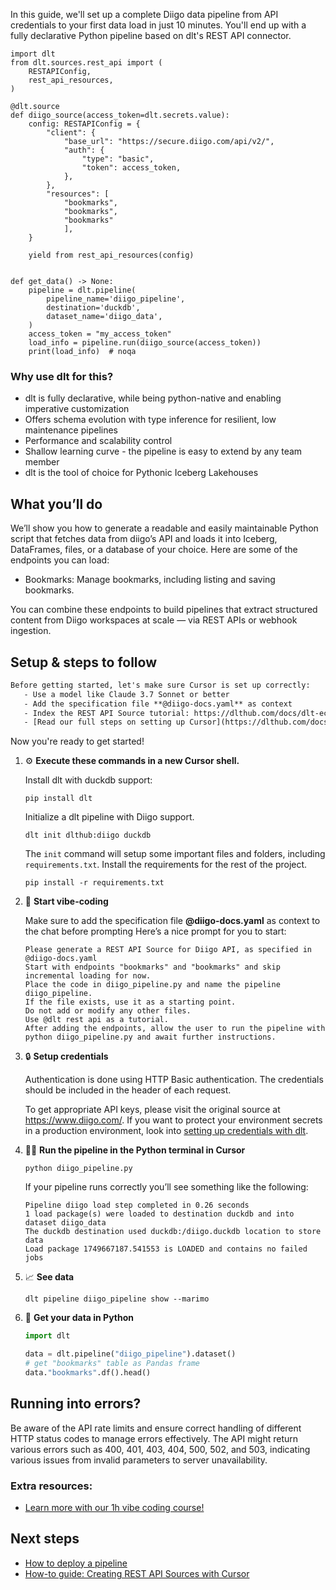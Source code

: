 In this guide, we'll set up a complete Diigo data pipeline from API credentials to your first data load in just 10 minutes. You'll end up with a fully declarative Python pipeline based on dlt's REST API connector.

```python-outcome
import dlt
from dlt.sources.rest_api import (
    RESTAPIConfig,
    rest_api_resources,
)

@dlt.source
def diigo_source(access_token=dlt.secrets.value):
    config: RESTAPIConfig = {
        "client": {
            "base_url": "https://secure.diigo.com/api/v2/",
            "auth": {
                "type": "basic",
                "token": access_token,
            },
        },
        "resources": [
            "bookmarks",
            "bookmarks",
            "bookmarks"
            ],
    }

    yield from rest_api_resources(config)


def get_data() -> None:
    pipeline = dlt.pipeline(
        pipeline_name='diigo_pipeline',
        destination='duckdb',
        dataset_name='diigo_data', 
    )
    access_token = "my_access_token"
    load_info = pipeline.run(diigo_source(access_token))
    print(load_info)  # noqa
```

### Why use dlt for this?

- dlt is fully declarative, while being python-native and enabling imperative customization
- Offers schema evolution with type inference for resilient, low maintenance pipelines
- Performance and scalability control
- Shallow learning curve - the pipeline is easy to extend by any team member
- dlt is the tool of choice for Pythonic Iceberg Lakehouses

## What you’ll do

We’ll show you how to generate a readable and easily maintainable Python script that fetches data from diigo’s API and loads it into Iceberg, DataFrames, files, or a database of your choice. Here are some of the endpoints you can load:

- Bookmarks: Manage bookmarks, including listing and saving bookmarks.

You can combine these endpoints to build pipelines that extract structured content from Diigo workspaces at scale — via REST APIs or webhook ingestion.

## Setup & steps to follow

```default
Before getting started, let's make sure Cursor is set up correctly:
   - Use a model like Claude 3.7 Sonnet or better
   - Add the specification file **@diigo-docs.yaml** as context
   - Index the REST API Source tutorial: https://dlthub.com/docs/dlt-ecosystem/verified-sources/rest_api/ and add it to context as **@dlt rest api**
   - [Read our full steps on setting up Cursor](https://dlthub.com/docs/dlt-ecosystem/llm-tooling/cursor-restapi#23-configuring-cursor-with-documentation)
```

Now you're ready to get started! 

1. ⚙️ **Execute these commands in a new Cursor shell.**
    
    Install dlt with duckdb support:
    ```shell
    pip install dlt
    ```

    Initialize a dlt pipeline with Diigo support.
    ```shell
    dlt init dlthub:diigo duckdb
    ```

    The `init` command will setup some important files and folders, including `requirements.txt`. Install the requirements for the rest of the project.
    ```shell
    pip install -r requirements.txt
    ```
    
2. 🤠 **Start vibe-coding**
    
    Make sure to add the specification file **@diigo-docs.yaml** as context to the chat before prompting
    Here’s a nice prompt for you to start: 
    
    ```prompt
    Please generate a REST API Source for Diigo API, as specified in @diigo-docs.yaml 
    Start with endpoints "bookmarks" and "bookmarks" and skip incremental loading for now. 
    Place the code in diigo_pipeline.py and name the pipeline diigo_pipeline. 
    If the file exists, use it as a starting point. 
    Do not add or modify any other files. 
    Use @dlt rest api as a tutorial. 
    After adding the endpoints, allow the user to run the pipeline with python diigo_pipeline.py and await further instructions.
    ```

    
3. 🔒 **Setup credentials** 
    
    Authentication is done using HTTP Basic authentication. The credentials should be included in the header of each request.
    
    To get appropriate API keys, please visit the original source at https://www.diigo.com/.
    If you want to protect your environment secrets in a production environment, look into [setting up credentials with dlt](https://dlthub.com/docs/walkthroughs/add_credentials).
    
4. 🏃‍♀️ **Run the pipeline in the Python terminal in Cursor**
    
    ```shell
    python diigo_pipeline.py
    ```
    
    If your pipeline runs correctly you’ll see something like the following:
    
    ```shell
    Pipeline diigo load step completed in 0.26 seconds
    1 load package(s) were loaded to destination duckdb and into dataset diigo_data
    The duckdb destination used duckdb:/diigo.duckdb location to store data
    Load package 1749667187.541553 is LOADED and contains no failed jobs
    ```
    
5. 📈 **See data**
    
    ```shell
    dlt pipeline diigo_pipeline show --marimo
    ```
    
6. 🐍 **Get your data in Python**
    
    ```python
    import dlt

   data = dlt.pipeline("diigo_pipeline").dataset()
   # get "bookmarks" table as Pandas frame
   data."bookmarks".df().head()
    ```

## Running into errors?

Be aware of the API rate limits and ensure correct handling of different HTTP status codes to manage errors effectively. The API might return various errors such as 400, 401, 403, 404, 500, 502, and 503, indicating various issues from invalid parameters to server unavailability.

### Extra resources:

- [Learn more with our 1h vibe coding course!](https://www.youtube.com/watch?v=GGid70rnJuM)

## Next steps

- [How to deploy a pipeline](https://dlthub.com/docs/walkthroughs/deploy-a-pipeline)
- [How-to guide: Creating REST API Sources with Cursor](https://dlthub.com/docs/dlt-ecosystem/llm-tooling/cursor-restapi)